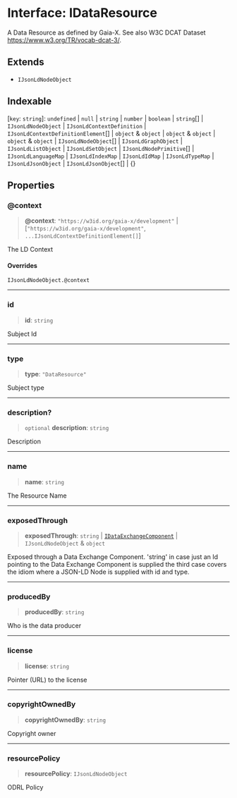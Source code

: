 # Interface: IDataResource

A Data Resource as defined by Gaia-X.
See also W3C DCAT Dataset https://www.w3.org/TR/vocab-dcat-3/.

## Extends

- `IJsonLdNodeObject`

## Indexable

\[`key`: `string`\]: `undefined` \| `null` \| `string` \| `number` \| `boolean` \| `string`[] \| `IJsonLdNodeObject` \| `IJsonLdContextDefinition` \| `IJsonLdContextDefinitionElement`[] \| `object` & `object` \| `object` & `object` \| `object` & `object` \| `IJsonLdNodeObject`[] \| `IJsonLdGraphObject` \| `IJsonLdListObject` \| `IJsonLdSetObject` \| `IJsonLdNodePrimitive`[] \| `IJsonLdLanguageMap` \| `IJsonLdIndexMap` \| `IJsonLdIdMap` \| `IJsonLdTypeMap` \| `IJsonLdJsonObject` \| `IJsonLdJsonObject`[] \| \{\}

## Properties

### @context

> **@context**: `"https://w3id.org/gaia-x/development"` \| \[`"https://w3id.org/gaia-x/development"`, `...IJsonLdContextDefinitionElement[]`\]

The LD Context

#### Overrides

`IJsonLdNodeObject.@context`

***

### id

> **id**: `string`

Subject Id

***

### type

> **type**: `"DataResource"`

Subject type

***

### description?

> `optional` **description**: `string`

Description

***

### name

> **name**: `string`

The Resource Name

***

### exposedThrough

> **exposedThrough**: `string` \| [`IDataExchangeComponent`](IDataExchangeComponent.md) \| `IJsonLdNodeObject` & `object`

Exposed through a Data Exchange Component.
'string' in case just an Id pointing to the Data Exchange Component is supplied
the third case covers the idiom where a JSON-LD Node is supplied with id and type.

***

### producedBy

> **producedBy**: `string`

Who is the data producer

***

### license

> **license**: `string`

Pointer (URL) to the license

***

### copyrightOwnedBy

> **copyrightOwnedBy**: `string`

Copyright owner

***

### resourcePolicy

> **resourcePolicy**: `IJsonLdNodeObject`

ODRL Policy
